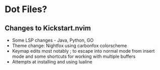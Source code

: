 # Dot Files?
## Changes to Kickstart.nvim
- Some LSP changes - Java, Python, GO
- Theme change: Nightfox using carbonfox colorscheme
- Keymap edits most notably <leader><leader>; to escape into normal mode from insert mode and some shortcuts for working with multiple buffers
- Attempts at installing and using lualine
